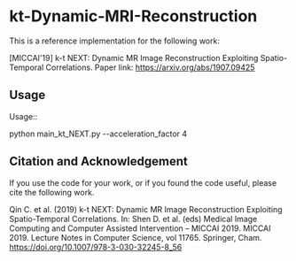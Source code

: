 # kt-Dynamic-MRI-Reconstruction

This is a reference implementation for the following work:

[MICCAI'19] k-t NEXT: Dynamic MR Image Reconstruction Exploiting Spatio-Temporal Correlations. 
Paper link: https://arxiv.org/abs/1907.09425

## Usage

Usage::

  python main_kt_NEXT.py --acceleration_factor 4
  
## Citation and Acknowledgement

If you use the code for your work, or if you found the code useful, please cite the following work.

Qin C. et al. (2019) k-t NEXT: Dynamic MR Image Reconstruction Exploiting Spatio-Temporal Correlations. In: Shen D. et al. (eds) Medical Image Computing and Computer Assisted Intervention – MICCAI 2019. MICCAI 2019. Lecture Notes in Computer Science, vol 11765. Springer, Cham. https://doi.org/10.1007/978-3-030-32245-8_56
